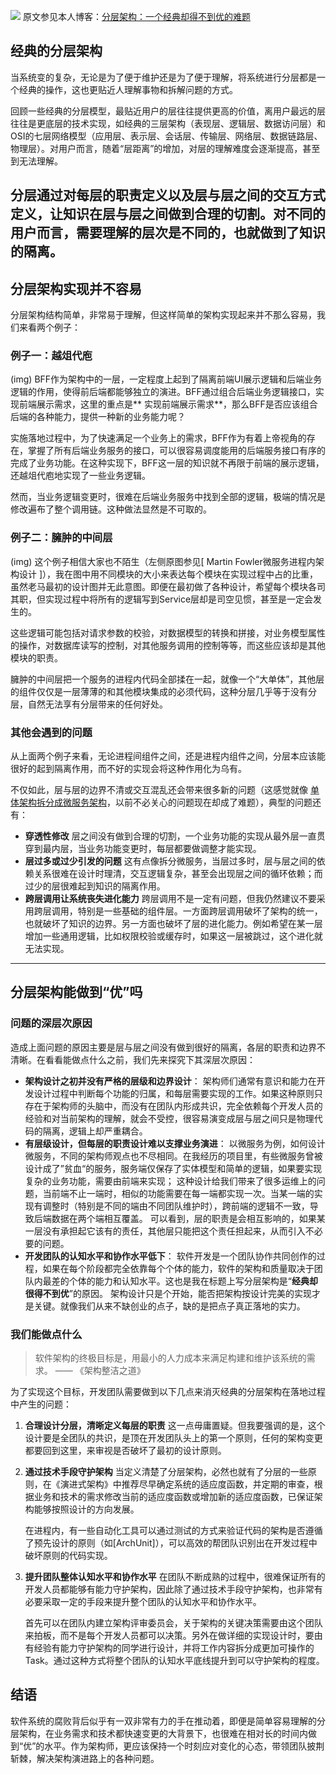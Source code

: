![](./_image/2022-05-05/banner.jpg)
原文参见本人博客：[分层架构：一个经典却得不到优的难题](https://www.maguangguang.xyz/layered-architecture)

## 经典的分层架构
当系统变的复杂，无论是为了便于维护还是为了便于理解，将系统进行分层都是一个经典的操作，这也更贴近人理解事物和拆解问题的方式。

回顾一些经典的分层模型，最贴近用户的层往往提供更高的价值，离用户最远的层往往是更底层的技术实现，如经典的三层架构（表现层、逻辑层、数据访问层）和OSI的七层网络模型（应用层、表示层、会话层、传输层、网络层、数据链路层、物理层）。对用户而言，随着“层距离”的增加，对层的理解难度会逐渐提高，甚至到无法理解。

分层通过对每层的职责定义以及层与层之间的交互方式定义，让知识在层与层之间做到合理的切割。对不同的用户而言，需要理解的层次是不同的，也就做到了知识的隔离。
----
## 分层架构实现并不容易
分层架构结构简单，非常易于理解，但这样简单的架构实现起来并不那么容易，我们来看两个例子：
### 例子一：越俎代庖
(img)
BFF作为架构中的一层，一定程度上起到了隔离前端UI展示逻辑和后端业务逻辑的作用，使得前后端都能够独立的演进。BFF通过组合后端业务逻辑接口，实现前端展示需求，这里的重点是** 实现前端展示需求**，那么BFF是否应该组合后端的各种能力，提供一种新的业务能力呢？

实施落地过程中，为了快速满足一个业务上的需求，BFF作为有着上帝视角的存在，掌握了所有后端业务服务的接口，可以很容易调度能用的后端服务接口有序的完成了业务功能。在这种实现下，BFF这一层的知识就不再限于前端的展示逻辑，还越俎代庖地实现了一些业务逻辑。

然而，当业务逻辑变更时，很难在后端业务服务中找到全部的逻辑，极端的情况是修改遍布了整个调用链。这种做法显然是不可取的。

### 例子二：臃肿的中间层
(img)
这个例子相信大家也不陌生（左侧原图参见[ Martin Fowler微服务进程内架构设计 ]），我在图中用不同模块的大小来表达每个模块在实现过程中占的比重，虽然老马最初的设计图并无此意图。即便在最初做了各种设计，希望每个模块各司其职，但实现过程中将所有的逻辑写到Service层却是司空见惯，甚至是一定会发生的。

这些逻辑可能包括对请求参数的校验，对数据模型的转换和拼接，对业务模型属性的操作，对数据库读写的控制，对其他服务调用的控制等等，而这些应该却是其他模块的职责。

臃肿的中间层把一个服务的进程内代码全部揉在一起，就像一个“大单体”，其他层的组件仅仅是一层薄薄的和其他模块集成的必须代码，这种分层几乎等于没有分层，自然无法享有分层带来的任何好处。

### 其他会遇到的问题
从上面两个例子来看，无论进程间组件之间，还是进程内组件之间，分层本应该能很好的起到隔离作用，而不好的实现会将这种作用化为乌有。

不仅如此，层与层的边界不清或交互混乱还会带来很多新的问题（这感觉就像 [单体架构拆分成微服务架构](https://www.maguangguang.xyz/services-split-in-iterative-development)，以前不必关心的问题现在却成了难题），典型的问题还有：
- **穿透性修改**
	层之间没有做到合理的切割，一个业务功能的实现从最外层一直贯穿到最内层，当业务功能变更时，每层都要做调整才能实现。
- **层过多或过少引发的问题**
	这有点像拆分微服务，当层过多时，层与层之间的依赖关系很难在设计时理清，交互逻辑复杂，甚至会出现层之间的循环依赖；而过少的层很难起到知识的隔离作用。
- **跨层调用让系统丧失进化能力**
	跨层调用不是一定有问题，但我仍然建议不要采用跨层调用，特别是一些基础的组件层。一方面跨层调用破坏了架构的统一，也就破坏了知识的边界。另一方面也破坏了层的进化能力。例如希望在某一层增加一些通用逻辑，比如权限校验或缓存时，如果这一层被跳过，这个进化就无法实现。

----

## 分层架构能做到“优”吗
### 问题的深层次原因
造成上面问题的原因主要是层与层之间没有做到很好的隔离，各层的职责和边界不清晰。在看看能做点什么之前，我们先来探究下其深层次原因：
- **架构设计之初并没有严格的层级和边界设计**：
	架构师们通常有意识和能力在开发设计过程中判断每个功能的归属，和每层需要实现的工作。如果这种原则只存在于架构师的头脑中，而没有在团队内形成共识，完全依赖每个开发人员的经验和对当前架构的理解，就会不受控，很容易演变成层与层之间只是物理代码的隔离，逻辑上却严重耦合。
- **有层级设计，但每层的职责设计难以支撑业务演进**：
	以微服务为例，如何设计微服务，不同的架构师观点也不尽相同。在我经历的项目里，有些微服务曾被设计成了”贫血“的服务，服务端仅保存了实体模型和简单的逻辑，如果要实现复杂的业务功能，需要由前端来实现；
	这种设计给我们带来了很多运维上的问题，当前端不止一端时，相似的功能需要在每一端都实现一次。当某一端的实现有调整时（特别是不同的端由不同团队维护时），跨前端的逻辑不一致，导致后端数据在两个端相互覆盖。
	可以看到，层的职责是会相互影响的，如果某一层没有承担起它该有的责任，其他层只能把这个责任担起来，从而引入不必要的问题。
- **开发团队的认知水平和协作水平低下**：
	软件开发是一个团队协作共同创作的过程，如果在每个阶段都完全依靠每个个体的能力，软件的架构和质量取决于团队内最差的个体的能力和认知水平。这也是我在标题上写分层架构是“**经典却很得不到优**”的原因。
	架构设计只是个开始，能否把架构按设计完美的实现才是关键。就像我们从来不缺创业的点子，缺的是把点子真正落地的实力。
### 我们能做点什么
> 软件架构的终极目标是，用最小的人力成本来满足构建和维护该系统的需求。 —— 《架构整洁之道》

为了实现这个目标，开发团队需要做到以下几点来消灭经典的分层架构在落地过程中产生的问题：

1. **合理设计分层，清晰定义每层的职责**
	这一点毋庸置疑。但我要强调的是，这个设计要是全团队的共识，是顶在开发团队头上的第一个原则，任何的架构变更都要回到这里，来审视是否破坏了最初的设计原则。

2. **通过技术手段守护架构**
	当定义清楚了分层架构，必然也就有了分层的一些原则，在《演进式架构》中推荐尽早确定系统的适应度函数，并定期的审查，根据业务和技术的需求修改当前的适应度函数或增加新的适应度函数，已保证架构能够按照设计的方向发展。

	在进程内，有一些自动化工具可以通过测试的方式来验证代码的架构是否遵循了预先设计的原则（如[ArchUnit]），可以高效的帮团队识别出在开发过程中破坏原则的代码实现。

3. **提升团队整体认知水平和协作水平**
	在团队不断成熟的过程中，很难保证所有的开发人员都能够有能力守护架构，因此除了通过技术手段守护架构，也非常有必要采取一定的手段来提升整个团队的认知水平和协作水平。

	首先可以在团队内建立架构评审委员会，关于架构的关键决策需要由这个团队来拍板，而不是每个开发人员都可以决策。另外在做详细的实现设计时，要由有经验有能力守护架构的同学进行设计，并将工作内容拆分成更加可操作的Task。通过这种方式将整个团队的认知水平底线提升到可以守护架构的程度。
## 结语
软件系统的腐败背后似乎有一双非常有力的手在推动着，即便是简单容易理解的分层架构，在业务需求和技术都快速变更的大背景下，也很难在相对长的时间内做到“优”的水平。作为架构师，更应该保持一个时刻应对变化的心态，带领团队披荆斩棘，解决架构演进路上的各种问题。